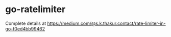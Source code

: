 # go-ratelimiter

Complete details at https://medium.com/@s.k.thakur.contact/rate-limiter-in-go-f0ed4bb99462
